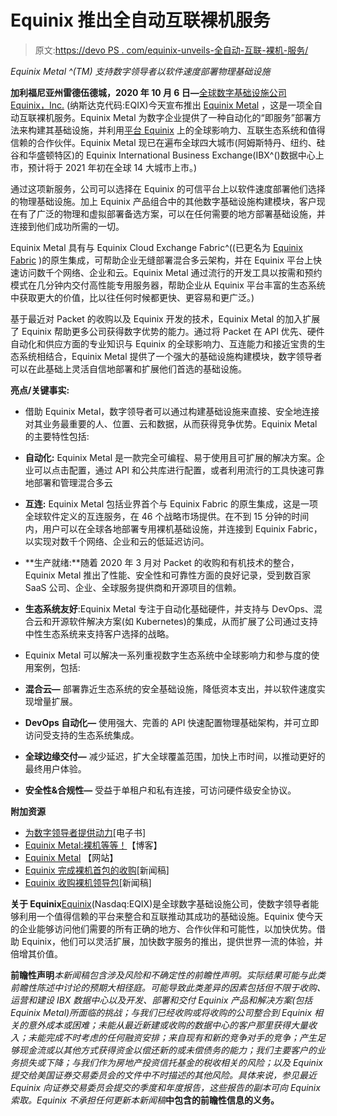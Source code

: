 # Equinix 推出全自动互联裸机服务

> 原文:[https://devo PS . com/equinix-unveils-全自动-互联-裸机-服务/](https://devops.com/equinix-unveils-fully-automated-and-interconnected-bare-metal-service/)

*Equinix Metal ^(TM) 支持数字领导者以软件速度部署物理基础设施*

**加利福尼亚州雷德伍德城，2020 年 10 月 6 日—**[全球数字基础设施公司 Equinix，Inc.](https://c212.net/c/link/?t=0&l=en&o=2856124-1&h=3847630953&u=https%3A%2F%2Fwww.equinix.com%2F%3Fls%3DPublic%2520Relations%26lsd%3D20q3_cross-vertical_platform-equinix%2Bexpansion__pr-equinix_pr-newswire_press-release__us-en_AMER_ML5_awareness%26utm_campaign%3Dus-en__press-release_ML5_pr-equinix_awareness%26utm_source%3D%26utm_medium%3Dpress-release%26utm_content%3Dplatform-equinix%2Bexpansion_&a=Equinix%2C+Inc.+) (纳斯达克代码:EQIX)今天宣布推出 [Equinix Metal](https://metal.equinix.com/?ls=Public%20Relations&lsd=20q4_cross-vertical_platform-equinix+__pr-equinix_pr-newswire_press-release__us-en_AMER_Equinix-Metal-Availability%20_awareness&utm_campaign=us-en__press-release_Equinix-Metal-Availability%20_pr-equinix_awareness&utm_source=&utm_medium=press-release&utm_content=platform-equinix+_) ，这是一项全自动互联裸机服务。Equinix Metal 为数字企业提供了一种自动化的“即服务”部署方法来构建其基础设施，并利用[平台 Equinix](https://www.equinix.com/insights/platform-equinix/?ls=Public%20Relations&lsd=20q4_cross-vertical_platform-equinix+__pr-equinix_pr-newswire_press-release__us-en_AMER_Equinix-Metal-Availability%20_awareness&utm_campaign=us-en__press-release_Equinix-Metal-Availability%20_pr-equinix_awareness&utm_source=&utm_medium=press-release&utm_content=platform-equinix+_) 上的全球影响力、互联生态系统和值得信赖的合作伙伴。Equinix Metal 现已在遍布全球四大城市(阿姆斯特丹、纽约、硅谷和华盛顿特区)的 Equinix International Business Exchange(IBX^()数据中心上市，预计将于 2021 年初在全球 14 大城市上市。)

通过这项新服务，公司可以选择在 Equinix 的可信平台上以软件速度部署他们选择的物理基础设施。加上 Equinix 产品组合中的其他数字基础设施构建模块，客户现在有了广泛的物理和虚拟部署备选方案，可以在任何需要的地方部署基础设施，并连接到他们成功所需的一切。

Equinix Metal 具有与 Equinix Cloud Exchange Fabric^((已更名为 [Equinix Fabric](https://www.equinix.com/interconnection-services/cloud-exchange-fabric/?ls=Public%20Relations&lsd=20q4_cross-vertical_platform-equinix+__pr-equinix_pr-newswire_press-release__us-en_AMER_Equinix-Metal-Availability%20_awareness&utm_campaign=us-en__press-release_Equinix-Metal-Availability%20_pr-equinix_awareness&utm_source=&utm_medium=press-release&utm_content=platform-equinix+_) )的原生集成，可帮助企业无缝部署混合多云架构，并在 Equinix 平台上快速访问数千个网络、企业和云。Equinix Metal 通过流行的开发工具以按需和预约模式在几分钟内交付高性能专用服务器，帮助企业从 Equinix 平台丰富的生态系统中获取更大的价值，比以往任何时候都更快、更容易和更广泛。)

基于最近对 Packet 的收购以及 Equinix 开发的技术，Equinix Metal 的加入扩展了 Equinix 帮助更多公司获得数字优势的能力。通过将 Packet 在 API 优先、硬件自动化和供应方面的专业知识与 Equinix 的全球影响力、互连能力和接近宝贵的生态系统相结合，Equinix Metal 提供了一个强大的基础设施构建模块，数字领导者可以在此基础上灵活自信地部署和扩展他们首选的基础设施。

**亮点/关键事实:**

*   借助 Equinix Metal，数字领导者可以通过构建基础设施来直接、安全地连接对其业务最重要的人、位置、云和数据，从而获得竞争优势。Equinix Metal 的主要特性包括:
*   **自动化:** Equinix Metal 是一款完全可编程、易于使用且可扩展的解决方案。企业可以点击配置，通过 API 和公共库进行配置，或者利用流行的工具快速可靠地部署和管理混合多云
*   **互连:** Equinix Metal 包括业界首个与 Equinix Fabric 的原生集成，这是一项全球软件定义的互连服务，在 46 个战略市场提供。在不到 15 分钟的时间内，用户可以在全球各地部署专用裸机基础设施，并连接到 Equinix Fabric，以实现对数千个网络、企业和云的低延迟访问。

*   **生产就绪:**随着 2020 年 3 月对 Packet 的收购和有机技术的整合，Equinix Metal 推出了性能、安全性和可靠性方面的良好记录，受到数百家 SaaS 公司、企业、全球服务提供商和开源项目的信赖。
*   **生态系统友好**:Equinix Metal 专注于自动化基础硬件，并支持与 DevOps、混合云和开源软件解决方案(如 Kubernetes)的集成，从而扩展了公司通过支持中性生态系统来支持客户选择的战略。
*   Equinix Metal 可以解决一系列重视数字生态系统中全球影响力和参与度的使用案例，包括:
*   **混合云—** 部署靠近生态系统的安全基础设施，降低资本支出，并以软件速度实现增量扩展。
*   **DevOps 自动化—** 使用强大、完善的 API 快速配置物理基础架构，并可立即访问受支持的生态系统集成。
*   **全球边缘交付—** 减少延迟，扩大全球覆盖范围，加快上市时间，以推动更好的最终用户体验。
*   **安全性&合规性—** 受益于单租户和私有连接，可访问硬件级安全协议。

**附加资源**

*   [为数字领导者提供动力](https://cloud.kapostcontent.net/pub/a882aed4-bb5f-4587-9043-8263156f0f62/digital-leaders-ebook?kui=Y_tTzkCnuaj0M8NXZnomDQ?ls=Public%20Relations&lsd=20q4_cross-vertical_platform-equinix+__pr-equinix_pr-newswire_press-release__us-en_AMER_Equinix-Metal-Availability%20_awareness&utm_campaign=us-en__press-release_Equinix-Metal-Availability%20_pr-equinix_awareness&utm_source=&utm_medium=press-release&utm_content=platform-equinix+_)[电子书]
*   [Equinix Metal:裸机等等！](https://blog.equinix.com/?p=32250/?ls=Public%20Relations&lsd=20q4_cross-vertical_platform-equinix+__pr-equinix_pr-newswire_press-release__us-en_AMER_Equinix-Metal-Availability%20_awareness&utm_campaign=us-en__press-release_Equinix-Metal-Availability%20_pr-equinix_awareness&utm_source=&utm_medium=press-release&utm_content=platform-equinix+_)【博客】
*   [Equinix Metal](https://metal.equinix.com/?ls=Public%20Relations&lsd=20q4_cross-vertical_platform-equinix+__pr-equinix_pr-newswire_press-release__us-en_AMER_Equinix-Metal-Availability%20_awareness&utm_campaign=us-en__press-release_Equinix-Metal-Availability%20_pr-equinix_awareness&utm_source=&utm_medium=press-release&utm_content=platform-equinix+_) 【网站】
*   [Equinix 完成裸机首包的收购](https://www.equinix.com/newsroom/press-releases/pr/123893/Equinix-Completes-Acquisition-of-Bare-Metal-Leader-Packet/?ls=Public%20Relations&lsd=20q4_cross-vertical_platform-equinix+__pr-equinix_pr-newswire_press-release__us-en_AMER_Equinix-Metal-Availability%20_awareness&utm_campaign=us-en__press-release_Equinix-Metal-Availability%20_pr-equinix_awareness&utm_source=&utm_medium=press-release&utm_content=platform-equinix+_)[新闻稿]
*   [Equinix 收购裸机领导包](https://www.equinix.com/newsroom/press-releases/pr/123868/Equinix-to-Acquire-Bare-Metal-Leader-Packet/?ls=Public%20Relations&lsd=20q4_cross-vertical_platform-equinix+__pr-equinix_pr-newswire_press-release__us-en_AMER_Equinix-Metal-Availability%20_awareness&utm_campaign=us-en__press-release_Equinix-Metal-Availability%20_pr-equinix_awareness&utm_source=&utm_medium=press-release&utm_content=platform-equinix+_)[新闻稿]

**关于 Equinix**[Equinix](https://www.equinix.com/?ls=Public%20Relations&lsd=20q4_cross-vertical_platform-equinix+__pr-equinix_pr-newswire_press-release__us-en_AMER_Equinix-Metal-Availability%20_awareness&utm_campaign=us-en__press-release_Equinix-Metal-Availability%20_pr-equinix_awareness&utm_source=&utm_medium=press-release&utm_content=platform-equinix+_)(Nasdaq:EQIX)是全球数字基础设施公司，使数字领导者能够利用一个值得信赖的平台来整合和互联推动其成功的基础设施。Equinix 使今天的企业能够访问他们需要的所有正确的地方、合作伙伴和可能性，以加快优势。借助 Equinix，他们可以灵活扩展，加快数字服务的推出，提供世界一流的体验，并倍增其价值。

**前瞻性声明***本新闻稿包含涉及风险和不确定性的前瞻性声明。实际结果可能与此类前瞻性陈述中讨论的预期大相径庭。可能导致此类差异的因素包括但不限于收购、运营和建设 IBX 数据中心以及开发、部署和交付 Equinix 产品和解决方案(包括 Equinix Metal)所面临的挑战；与我们已经收购或将收购的公司整合到 Equinix 相关的意外成本或困难；未能从最近新建或收购的数据中心的客户那里获得大量收入；未能完成不时考虑的任何融资安排；来自现有和新的竞争对手的竞争；产生足够现金流或以其他方式获得资金以偿还新的或未偿债务的能力；我们主要客户的业务损失或下降；与我们作为房地产投资信托基金的税收相关的风险；以及 Equinix 提交给美国证券交易委员会的文件中不时描述的其他风险。具体来说，参见最近 Equinix 向证券交易委员会提交的季度和年度报告，这些报告的副本可向 Equinix 索取。Equinix 不承担任何更新本新闻稿***中包含的前瞻性信息的义务。**